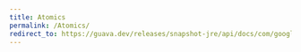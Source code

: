 ```yaml
---
title: Atomics
permalink: /Atomics/
redirect_to: https://guava.dev/releases/snapshot-jre/api/docs/com/google/common/util/concurrent/Atomics.html
---
```

